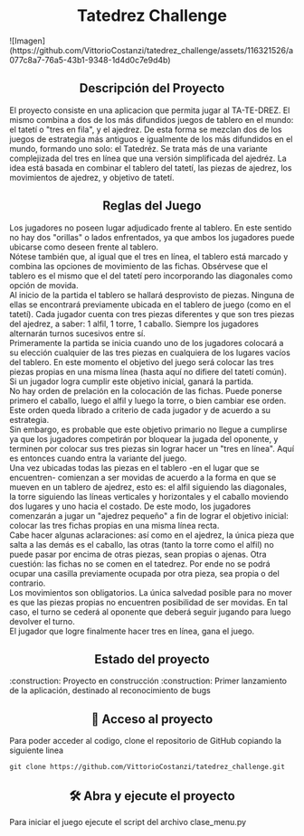 <h1 align="center"> Tatedrez Challenge </h1>
![Imagen](https://github.com/VittorioCostanzi/tatedrez_challenge/assets/116321526/a077c8a7-76a5-43b1-9348-1d4d0c7e9d4b)

<h2 align="center"> Descripción del Proyecto </h2>
El proyecto consiste en una aplicacion que permita jugar al TA-TE-DREZ. El mismo combina a dos de los más difundidos juegos de tablero en el mundo: el tatetí o "tres en fila", y el ajedrez. De esta forma se mezclan dos de los juegos de estrategia más antiguos e igualmente de los más difundidos en el mundo, formando uno solo: el Tatedréz. Se trata más de una variante complejizada del tres en línea que una versión simplificada del ajedréz. La idea está basada en combinar el tablero del tatetí, las piezas de ajedrez, los movimientos de ajedrez, y objetivo de tatetí.

<h2 align="center"> Reglas del Juego </h2>
Los jugadores no poseen lugar adjudicado frente al tablero. En este sentido no hay dos "orillas" o lados enfrentados, ya que ambos los jugadores puede ubicarse como deseen frente al tablero. <br>
Nótese también que, al igual que el tres en línea, el tablero está marcado y combina las opciones de movimiento de las fichas. Obsérvese que el tablero es el mismo que el del tatetí pero incorporando las diagonales como opción de movida. <br>
Al inicio de la partida el tablero se hallará desprovisto de piezas. Ninguna de ellas se encontrará previamente ubicada en el tablero de juego (como en el tatetí). Cada jugador cuenta con tres piezas diferentes y que son tres piezas del ajedrez, a saber: 1 alfil, 1 torre, 1 caballo. Siempre los jugadores alternarán turnos sucesivos entre sí. <br>
Primeramente la partida se inicia cuando uno de los jugadores colocará a su elección cualquier de las tres piezas en cualquiera de los lugares vacíos del tablero. En este momento el objetivo del juego será colocar las tres piezas propias en una misma línea (hasta aquí no difiere del tatetí común). Si un jugador logra cumplir este objetivo inicial, ganará la partida. <br>
No hay orden de prelación en la colocación de las fichas. Puede ponerse primero el caballo, luego el alfil y luego la torre, o bien cambiar ese orden. Este orden queda librado a criterio de cada jugador y de acuerdo a su estrategia. <br>
Sin embargo, es probable que este objetivo primario no llegue a cumplirse ya que los jugadores competirán por bloquear la jugada del oponente, y terminen por colocar sus tres piezas sin lograr hacer un "tres en línea". Aquí es entonces cuando entra la variante del juego. <br>
Una vez ubicadas todas las piezas en el tablero -en el lugar que se encuentren- comienzan a ser movidas de acuerdo a la forma en que se mueven en un tablero de ajedrez, esto es: el alfil siguiendo las diagonales, la torre siguiendo las líneas verticales y horizontales y el caballo moviendo dos lugares y uno hacia el costado. De este modo, los jugadores comenzarán a jugar un "ajedrez pequeño" a fin de lograr el objetivo inicial: colocar las tres fichas propias en una misma línea recta. <br>
Cabe hacer algunas aclaraciones: así como en el ajedrez, la única pieza que salta a las demás es el caballo, las otras (tanto la torre como el alfil) no puede pasar por encima de otras piezas, sean propias o ajenas. Otra cuestión: las fichas no se comen en el tatedrez. Por ende no se podrá ocupar una casilla previamente ocupada por otra pieza, sea propia o del contrario. <br>
Los movimientos son obligatorios. La única salvedad posible para no mover es que las piezas propias no encuentren posibilidad de ser movidas. En tal caso, el turno se cederá al oponente que deberá seguir jugando para luego devolver el turno. <br>
El jugador que logre finalmente hacer tres en línea, gana el juego. <br>

<h2 align="center"> Estado del proyecto </h2>
:construction: Proyecto en construcción :construction: Primer lanzamiento de la aplicación, destinado al reconocimiento de bugs

<h2 align="center">📁 Acceso al proyecto</h2>

Para poder acceder al codigo, clone el repositorio de GitHub copiando la siguiente linea

```
git clone https://github.com/VittorioCostanzi/tatedrez_challenge.git
```

<h2 align="center">🛠️ Abra y ejecute el proyecto</h2>

Para iniciar el juego ejecute el script del archivo clase_menu.py 

